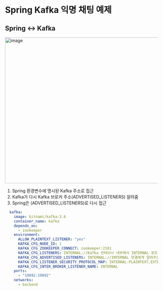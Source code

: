 # Spring Kafka 익명 채팅 예제 

## Spring <-> Kafka

<img width="856" height="480" alt="image" src="https://github.com/user-attachments/assets/1ac90909-40e5-48ba-8a2f-e3110a9cdda3" />

1. Spring 환경변수에 명시된 Kafka 주소로 접근
2. Kafka가 다시 Kafka 브로커 주소(ADVERTISED_LISTENERS) 알려줌
3. Spring은 (ADVERTISED_LISTENERS)로 다시 접근

``` yaml
  kafka:
    image: bitnami/kafka:3.6
    container_name: kafka
    depends_on:
      - zookeeper
    environment:
      ALLOW_PLAINTEXT_LISTENER: "yes"
      KAFKA_CFG_NODE_ID: 1
      KAFKA_CFG_ZOOKEEPER_CONNECT: zookeeper:2181
      KAFKA_CFG_LISTENERS: INTERNAL://Kafka 컨테이너 내부에서 INTERNAL 포트 바인딩 ,EXTERNAL://Kafka 컨테이너 내부에서 EXTERNAL 포트 바인딩
      KAFKA_CFG_ADVERTISED_LISTENERS: INTERNAL://INTERNAL 연결에게 알려주는 Kakfa 브로커 위치, EXTERNAL://EXTERNAL 연결에게 알려주는 Kakfa 브로커 위치
      KAFKA_CFG_LISTENER_SECURITY_PROTOCOL_MAP: INTERNAL:PLAINTEXT,EXTERNAL:PLAINTEXT
      KAFKA_CFG_INTER_BROKER_LISTENER_NAME: INTERNAL
    ports:
      - "19092:19092"
    networks:
      - backend
```
